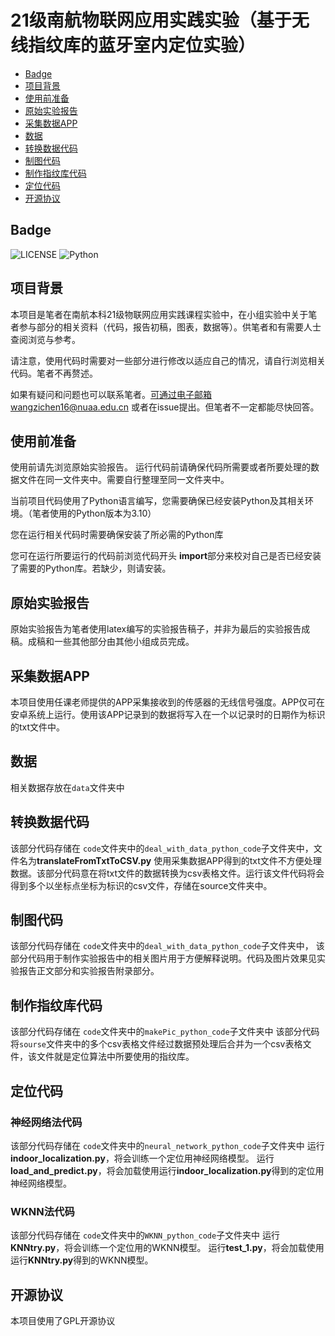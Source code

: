 # 21级南航物联网应用实践实验（基于无线指纹库的蓝牙室内定位实验）
- [Badge](#badge)
- [项目背景](#项目背景)
- [使用前准备](#使用前准备)
- [原始实验报告](#原始实验报告)
- [采集数据APP](#采集数据app)
- [数据](#数据)
- [转换数据代码](#转换数据代码)
- [制图代码](#制图代码)
- [制作指纹库代码](#制作指纹库代码)
- [定位代码](#定位代码)
- [开源协议](#开源协议)
## Badge
![LICENSE](https://img.shields.io/badge/license-GPL-blue)
![Python](https://img.shields.io/badge/Python-3.10-blue)


## 项目背景

本项目是笔者在南航本科21级物联网应用实践课程实验中，在小组实验中关于笔者参与部分的相关资料（代码，报告初稿，图表，数据等）。供笔者和有需要人士查阅浏览与参考。

请注意，使用代码时需要对一些部分进行修改以适应自己的情况，请自行浏览相关代码。笔者不再赘述。

如果有疑问和问题也可以联系笔者。可通过电子邮箱wangzichen16@nuaa.edu.cn
或者在issue提出。但笔者不一定都能尽快回答。

## 使用前准备
使用前请先浏览原始实验报告。
运行代码前请确保代码所需要或者所要处理的数据文件在同一文件夹中。需要自行整理至同一文件夹中。

当前项目代码使用了Python语言编写，您需要确保已经安装Python及其相关环境。（笔者使用的Python版本为3.10）

您在运行相关代码时需要确保安装了所必需的Python库

您可在运行所要运行的代码前浏览代码开头 **import**部分来校对自己是否已经安装了需要的Python库。若缺少，则请安装。


## 原始实验报告

原始实验报告为笔者使用latex编写的实验报告稿子，并非为最后的实验报告成稿。成稿和一些其他部分由其他小组成员完成。

## 采集数据APP

本项目使用任课老师提供的APP采集接收到的传感器的无线信号强度。APP仅可在安卓系统上运行。使用该APP记录到的数据将写入在一个以记录时的日期作为标识的txt文件中。

## 数据
相关数据存放在`data`文件夹中
## 转换数据代码

该部分代码存储在 `code`文件夹中的`deal_with_data_python_code`子文件夹中，文件名为**translateFromTxtToCSV.py**
使用采集数据APP得到的txt文件不方便处理数据。该部分代码意在将txt文件的数据转换为csv表格文件。运行该文件代码将会得到多个以坐标点坐标为标识的csv文件，存储在source文件夹中。

## 制图代码
该部分代码存储在 `code`文件夹中的`deal_with_data_python_code`子文件夹中，
该部分代码用于制作实验报告中的相关图片用于方便解释说明。代码及图片效果见实验报告正文部分和实验报告附录部分。

## 制作指纹库代码
该部分代码存储在 `code`文件夹中的`makePic_python_code`子文件夹中
该部分代码将`sourse`文件夹中的多个csv表格文件经过数据预处理后合并为一个csv表格文件，该文件就是定位算法中所要使用的指纹库。

## 定位代码

### 神经网络法代码
该部分代码存储在 `code`文件夹中的`neural_network_python_code`子文件夹中
运行**indoor_localization.py**，将会训练一个定位用神经网络模型。
运行**load_and_predict.py**，将会加载使用运行**indoor_localization.py**得到的定位用神经网络模型。
### WKNN法代码
该部分代码存储在 `code`文件夹中的`WKNN_python_code`子文件夹中
运行**KNNtry.py**，将会训练一个定位用的WKNN模型。
运行**test_1.py**，将会加载使用运行**KNNtry.py**得到的WKNN模型。


## 开源协议

本项目使用了GPL开源协议
